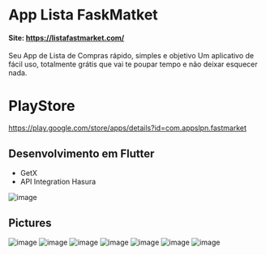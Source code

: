 # App Lista FaskMatket  

#### Site: https://listafastmarket.com/

Seu App de Lista de Compras rápido, simples e objetivo
Um aplicativo de fácil uso, totalmente grátis que vai te poupar tempo e não deixar esquecer nada.

# PlayStore
  https://play.google.com/store/apps/details?id=com.appslpn.fastmarket

## Desenvolvimento em Flutter

* GetX
* API Integration Hasura

![image](https://user-images.githubusercontent.com/73490525/165303638-3d27e3a0-05ef-480a-b03a-a2f08b59e49b.png)

## Pictures
![image](https://user-images.githubusercontent.com/73490525/165303653-0983d4d1-e29f-4d11-b26c-a299d87e6ff9.png) ![image](https://user-images.githubusercontent.com/73490525/165303669-296aa2c6-1238-4405-ab5d-8ed6786bcac4.png) ![image](https://user-images.githubusercontent.com/73490525/165303681-3d85e9e0-a831-49a7-85ce-adcb24759ee1.png) ![image](https://user-images.githubusercontent.com/73490525/165303693-b81904c3-5018-4f79-8641-99196f99d421.png)
![image](https://user-images.githubusercontent.com/73490525/165303706-b4dde94f-7154-405c-9598-0cd00e5985d5.png) ![image](https://user-images.githubusercontent.com/73490525/165303723-5d6c1892-4973-4638-a0d1-45328d910070.png) ![image](https://user-images.githubusercontent.com/73490525/165303731-9750968d-0e5e-4133-b34f-c769a7f2028d.png)

